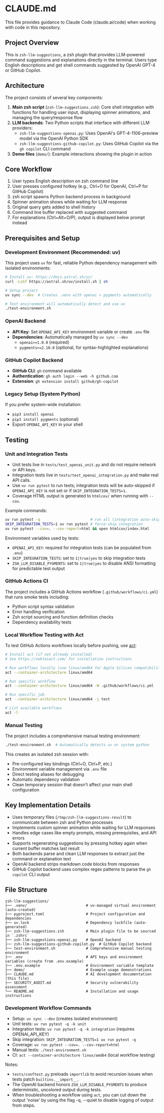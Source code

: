 # CLAUDE.md

This file provides guidance to Claude Code (claude.ai/code) when working with code in this repository.

## Project Overview

This is `zsh-llm-suggestions`, a zsh plugin that provides LLM-powered command suggestions and explanations directly in the terminal. Users type English descriptions and get shell commands suggested by OpenAI GPT-4 or GitHub Copilot.

## Architecture

The project consists of several key components:

1. **Main zsh script** (`zsh-llm-suggestions.zsh`): Core shell integration with functions for handling user input, displaying spinner animations, and managing the query/response flow
2. **LLM backends**: Two Python scripts that interface with different LLM providers:
   - `zsh-llm-suggestions-openai.py`: Uses OpenAI's GPT-4-1106-preview model via the OpenAI Python SDK
   - `zsh-llm-suggestions-github-copilot.py`: Uses GitHub Copilot via the `gh copilot` CLI command
3. **Demo files** (`demo/`): Example interactions showing the plugin in action

## Core Workflow

1. User types English description on zsh command line
2. User presses configured hotkey (e.g., Ctrl+O for OpenAI, Ctrl+P for GitHub Copilot)
3. zsh script spawns Python backend process in background
4. Spinner animation shows while waiting for LLM response
5. Original query gets added to shell history
6. Command line buffer replaced with suggested command
7. For explanations (Ctrl+Alt+O/P), output is displayed below prompt instead

## Prerequisites and Setup

### Development Environment (Recommended: uv)
This project uses `uv` for fast, reliable Python dependency management with isolated environments:

```bash
# Install uv: https://docs.astral.sh/uv/
curl -LsSf https://astral.sh/uv/install.sh | sh

# Setup project
uv sync --dev  # Creates .venv with openai + pygments automatically

# Test environment will automatically detect and use uv
./test-environment.sh
```

### OpenAI Backend
- **API Key**: Set `OPENAI_API_KEY` environment variable or create `.env` file
- **Dependencies**: Automatically managed by `uv sync --dev`
  - `openai>=1.0.0` (required)
  - `pygments>=2.10.0` (optional, for syntax-highlighted explanations)

### GitHub Copilot Backend  
- **GitHub CLI**: `gh` command available
- **Authentication**: `gh auth login --web -h github.com`
- **Extension**: `gh extension install github/gh-copilot`

### Legacy Setup (System Python)
If you prefer system-wide installation:
- `pip3 install openai`
- `pip3 install pygments` (optional)
- Export `OPENAI_API_KEY` in your shell

## Testing

### Unit and Integration Tests

- Unit tests live in `tests/test_openai_unit.py` and do not require network or API keys.
- Integration tests live in `tests/test_openai_integration.py` and make real API calls.
- Use `uv run pytest` to run tests; integration tests will be auto-skipped if `OPENAI_API_KEY` is not set or if `SKIP_INTEGRATION_TESTS=1`.
- Coverage HTML output is generated to `htmlcov/` when running with `--cov`.

Example commands:
```bash
uv run pytest -q                       # run all (integration auto-skip w/o key)
SKIP_INTEGRATION_TESTS=1 uv run pytest # force-skip integration
uv run pytest --cov=. --cov-report=html && open htmlcov/index.html
```

Environment variables used by tests:
- `OPENAI_API_KEY`: required for integration tests (can be populated from `.env`)
- `SKIP_INTEGRATION_TESTS`: set to `1|true|yes` to skip integration tests
- `ZSH_LLM_DISABLE_PYGMENTS`: set to `1|true|yes` to disable ANSI formatting for predictable test output

### GitHub Actions CI
The project includes a GitHub Actions workflow (`.github/workflows/ci.yml`) that runs smoke tests including:
- Python script syntax validation
- Error handling verification
- Zsh script sourcing and function definition checks
- Dependency availability tests

### Local Workflow Testing with Act
To test GitHub Actions workflows locally before pushing, use [act](https://github.com/nektos/act):

```bash
# Install act (if not already installed)
# See https://nektosact.com/ for installation instructions

# Run workflows locally (use linux/amd64 for Apple Silicon compatibility)
act --container-architecture linux/amd64

# Run specific workflow
act --container-architecture linux/amd64 -W .github/workflows/ci.yml

# Run specific job
act --container-architecture linux/amd64 -j test

# List available workflows
act -l
```

### Manual Testing
The project includes a comprehensive manual testing environment:

```bash
./test-environment.sh  # Automatically detects uv or system python
```

This creates an isolated zsh session with:
- Pre-configured key bindings (Ctrl+O, Ctrl+P, etc.)
- Environment variable management via `.env` file
- Direct testing aliases for debugging
- Automatic dependency validation
- Clean temporary session that doesn't affect your main shell configuration

## Key Implementation Details

- Uses temporary files (`/tmp/zsh-llm-suggestions-result`) to communicate between zsh and Python processes
- Implements custom spinner animation while waiting for LLM responses
- Handles edge cases like empty prompts, missing prerequisites, and API errors
- Supports regenerating suggestions by pressing hotkey again when current buffer matches last result
- Both backends parse and clean LLM responses to extract just the command or explanation text
- OpenAI backend strips markdown code blocks from responses
- GitHub Copilot backend uses complex regex patterns to parse the `gh copilot` CLI output

## File Structure

```
zsh-llm-suggestions/
├── .venv/                           # uv-managed virtual environment (auto-created)
├── pyproject.toml                   # Project configuration and dependencies  
├── uv.lock                          # Dependency lockfile (auto-generated)
├── zsh-llm-suggestions.zsh          # Main plugin file to be sourced in `.zshrc`
├── zsh-llm-suggestions-openai.py    # OpenAI backend
├── zsh-llm-suggestions-github-copilot.py  # GitHub Copilot backend
├── test-environment.sh              # Comprehensive manual testing environment
├── .env                             # API keys and environment variables (create from .env.example)
├── .env.example                     # Environment variable template
├── demo/                            # Example usage demonstrations
├── CLAUDE.md                        # AI development documentation (this file)
├── SECURITY_AUDIT.md                # Security vulnerability assessment
└── README.md                        # Installation and usage instructions
```

### Development Workflow Commands

- Setup: `uv sync --dev` (creates isolated environment)
- Unit tests: `uv run pytest -q -k unit`
- Integration tests: `uv run pytest -q -k integration` (requires OPENAI_API_KEY)
- Skip integration: `SKIP_INTEGRATION_TESTS=1 uv run pytest -q`
- Coverage: `uv run pytest --cov=. --cov-report=html`
- Manual tests: `./test-environment.sh`
- CI: `act --container-architecture linux/amd64` (local workflow testing)

Notes:
- `tests/conftest.py` preloads `importlib` to avoid recursion issues when tests patch `builtins.__import__`.
- The OpenAI backend honors `ZSH_LLM_DISABLE_PYGMENTS` to produce deterministic, uncolored output during tests.
- When troubleshooting a workflow using `act`, you can cut down the output 'noise' by using the flag -q, --quiet to disable logging of output from steps.